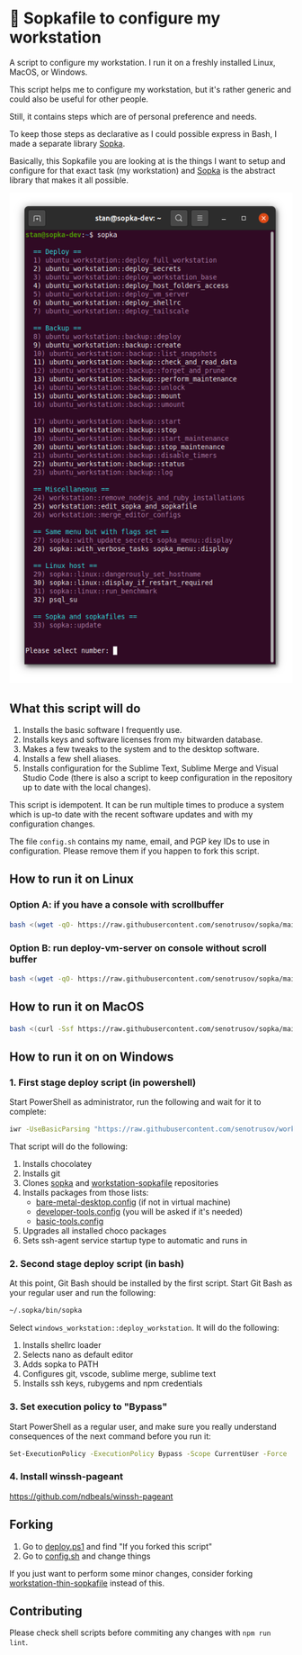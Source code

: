 <!--
Copyright 2012-2022 Stanislav Senotrusov <stan@senotrusov.com>

Licensed under the Apache License, Version 2.0 (the "License");
you may not use this file except in compliance with the License.
You may obtain a copy of the License at

    http://www.apache.org/licenses/LICENSE-2.0

Unless required by applicable law or agreed to in writing, software
distributed under the License is distributed on an "AS IS" BASIS,
WITHOUT WARRANTIES OR CONDITIONS OF ANY KIND, either express or implied.
See the License for the specific language governing permissions and
limitations under the License.
-->
# 🚞 Sopkafile to configure my workstation

A script to configure my workstation. I run it on a freshly installed Linux, MacOS, or Windows.

This script helps me to configure my workstation, but it's rather generic and could also be useful for other people.

Still, it contains steps which are of personal preference and needs.

To keep those steps as declarative as I could possible express in Bash, I made a separate library [Sopka](https://github.com/senotrusov/sopka).

Basically, this Sopkafile you are looking at is the things I want to setup and configure for that exact task (my workstation) and [Sopka](https://github.com/senotrusov/sopka) is the abstract library that makes it all possible.

![Sopka menu screenshot](docs/sopka-menu-screenshot.png)

## What this script will do

1. Installs the basic software I frequently use.
2. Installs keys and software licenses from my bitwarden database.
3. Makes a few tweaks to the system and to the desktop software.
4. Installs a few shell aliases.
5. Installs configuration for the Sublime Text, Sublime Merge and Visual Studio Code (there is also a script to keep configuration in the repository up to date with the local changes).

This script is idempotent. It can be run multiple times to produce a system which is up-to date with the recent software updates and with my configuration changes.

The file ``config.sh`` contains my name, email, and PGP key IDs to use in configuration. Please remove them if you happen to fork this script.

## How to run it on Linux

### Option A: if you have a console with scrollbuffer

```sh
bash <(wget -qO- https://raw.githubusercontent.com/senotrusov/sopka/main/deploy.sh) add senotrusov/workstation-sopkafile run
```

### Option B: run deploy-vm-server on console without scroll buffer

```sh
bash <(wget -qO- https://raw.githubusercontent.com/senotrusov/sopka/main/deploy.sh) add senotrusov/workstation-sopkafile run ubuntu_workstation::deploy_vm_server 2>&1 | tee -a deploy-vm-server.log
```

## How to run it on MacOS

```sh
bash <(curl -Ssf https://raw.githubusercontent.com/senotrusov/sopka/main/deploy.sh) add senotrusov/workstation-sopkafile run
```

## How to run it on on Windows

### 1. First stage deploy script (in powershell)

Start PowerShell as administrator, run the following and wait for it to complete:

```sh
iwr -UseBasicParsing "https://raw.githubusercontent.com/senotrusov/workstation-sopkafile/main/deploy.ps1" | iex
```

That script will do the following:

1. Installs chocolatey
2. Installs git
3. Clones [sopka](https://github.com/senotrusov/sopka) and [workstation-sopkafile](https://github.com/senotrusov/workstation-sopkafile) repositories
4. Installs packages from those lists:
    * [bare-metal-desktop.config](lib/choco/bare-metal-desktop.config) (if not in virtual machine)
    * [developer-tools.config](lib/choco/developer-tools.config) (you will be asked if it's needed)
    * [basic-tools.config](lib/choco/basic-tools.config)
7. Upgrades all installed choco packages
8. Sets ssh-agent service startup type to automatic and runs in

### 2. Second stage deploy script (in bash)

At this point, Git Bash should be installed by the first script. Start Git Bash as your regular user and run the following:

```sh
~/.sopka/bin/sopka
```

Select ``windows_workstation::deploy_workstation``. It will do the following:

1. Installs shellrc loader
2. Selects nano as default editor
3. Adds sopka to PATH
4. Configures git, vscode, sublime merge, sublime text
5. Installs ssh keys, rubygems and npm credentials

### 3. Set execution policy to "Bypass"

Start PowerShell as a regular user, and make sure you really understand consequences of the next command before you run it:

```sh
Set-ExecutionPolicy -ExecutionPolicy Bypass -Scope CurrentUser -Force
```

### 4. Install winssh-pageant

https://github.com/ndbeals/winssh-pageant

## Forking

1. Go to [deploy.ps1](deploy.ps1) and find "If you forked this script"
2. Go to [config.sh](config.sh) and change things

If you just want to perform some minor changes, consider forking [workstation-thin-sopkafile](https://github.com/senotrusov/workstation-thin-sopkafile) instead of this.

## Contributing

Please check shell scripts before commiting any changes with `npm run lint`.
